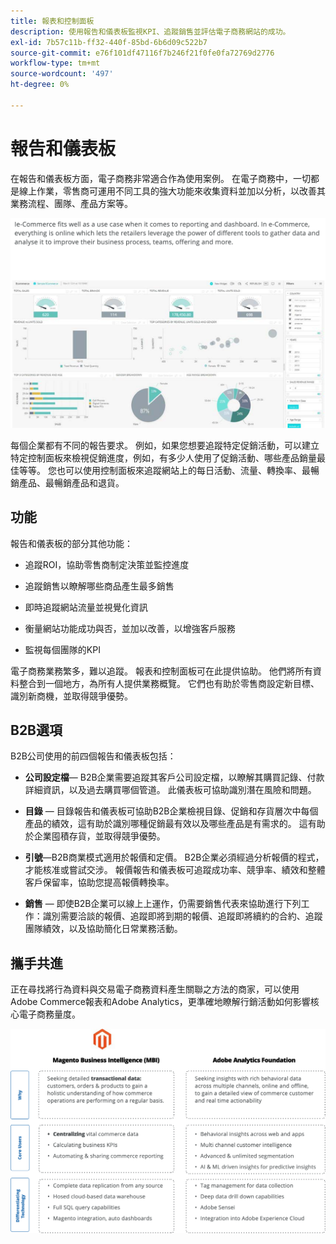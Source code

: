 ```yaml
---
title: 報表和控制面板
description: 使用報告和儀表板監視KPI、追蹤銷售並評估電子商務網站的成功。
exl-id: 7b57c11b-ff32-440f-85bd-6b6d09c522b7
source-git-commit: e76f101df47116f7b246f21f0fe0fa72769d2776
workflow-type: tm+mt
source-wordcount: '497'
ht-degree: 0%

---
```


# 報告和儀表板

在報告和儀表板方面，電子商務非常適合作為使用案例。 在電子商務中，一切都是線上作業，零售商可運用不同工具的強大功能來收集資料並加以分析，以改善其業務流程、團隊、產品方案等。

![報告儀表板範例](../../assets/playbooks/dashboard-example.png)

每個企業都有不同的報告要求。 例如，如果您想要追蹤特定促銷活動，可以建立特定控制面板來檢視促銷進度，例如，有多少人使用了促銷活動、哪些產品銷量最佳等等。 您也可以使用控制面板來追蹤網站上的每日活動、流量、轉換率、最暢銷產品、最暢銷產品和退貨。

## 功能

報告和儀表板的部分其他功能：

- 追蹤ROI，協助零售商制定決策並監控進度

- 追蹤銷售以瞭解哪些商品產生最多銷售

- 即時追蹤網站流量並視覺化資訊

- 衡量網站功能成功與否，並加以改善，以增強客戶服務

- 監視每個團隊的KPI

電子商務業務繁多，難以追蹤。 報表和控制面板可在此提供協助。 他們將所有資料整合到一個地方，為所有人提供業務概覽。 它們也有助於零售商設定新目標、識別新商機，並取得競爭優勢。

## B2B選項

B2B公司使用的前四個報告和儀表板包括：

- **公司設定檔**— B2B企業需要追蹤其客戶公司設定檔，以瞭解其購買記錄、付款詳細資訊，以及過去購買哪個管道。 此儀表板可協助識別潛在風險和問題。

- **目錄** — 目錄報告和儀表板可協助B2B企業檢視目錄、促銷和存貨層次中每個產品的績效，這有助於識別哪種促銷最有效以及哪些產品是有需求的。 這有助於企業囤積存貨，並取得競爭優勢。

- **引號**—B2B商業模式適用於報價和定價。 B2B企業必須經過分析報價的程式，才能核准或嘗試交涉。 報價報告和儀表板可追蹤成功率、競爭率、績效和整體客戶保留率，協助您提高報價轉換率。

- **銷售** — 即使B2B企業可以線上上運作，仍需要銷售代表來協助進行下列工作：識別需要洽談的報價、追蹤即將到期的報價、追蹤即將續約的合約、追蹤團隊績效，以及協助簡化日常業務活動。

## 攜手共進

正在尋找將行為資料與交易電子商務資料產生關聯之方法的商家，可以使用Adobe Commerce報表和Adobe Analytics，更準確地瞭解行銷活動如何影響核心電子商務量度。

![報表圖表](../../assets/playbooks/reporting-diagram.png)
